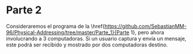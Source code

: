 # Parte 2

Consideraremos el programa de la \href{https://github.com/SebastianMM-96/Physical-Addressing/tree/master/Parte_1}{Parte 1}, pero ahora involucrando a 3 computadoras. Si un usuario captura y envía un
mensaje, este podrá ser recibido y mostrado por dos computadoras destino.
